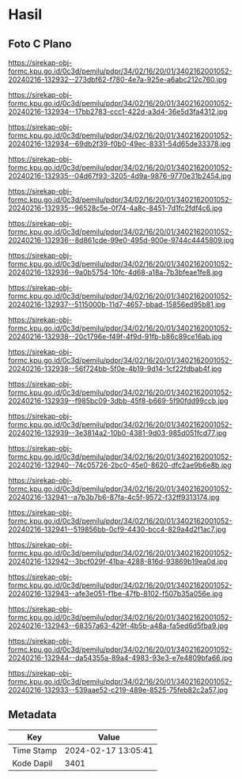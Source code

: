 # Hasil

## Foto C Plano

https://sirekap-obj-formc.kpu.go.id/0c3d/pemilu/pdpr/34/02/16/20/01/3402162001052-20240216-132932--273dbf62-f780-4e7a-925e-a6abc212c760.jpg

https://sirekap-obj-formc.kpu.go.id/0c3d/pemilu/pdpr/34/02/16/20/01/3402162001052-20240216-132934--17bb2783-ccc1-422d-a3d4-36e5d3fa4312.jpg

https://sirekap-obj-formc.kpu.go.id/0c3d/pemilu/pdpr/34/02/16/20/01/3402162001052-20240216-132934--69db2f39-f0b0-49ec-8331-54d65de33378.jpg

https://sirekap-obj-formc.kpu.go.id/0c3d/pemilu/pdpr/34/02/16/20/01/3402162001052-20240216-132935--04d67f93-3205-4d9a-9876-9770e31b2454.jpg

https://sirekap-obj-formc.kpu.go.id/0c3d/pemilu/pdpr/34/02/16/20/01/3402162001052-20240216-132935--96528c5e-0f74-4a8c-8451-7d1fc2fdf4c6.jpg

https://sirekap-obj-formc.kpu.go.id/0c3d/pemilu/pdpr/34/02/16/20/01/3402162001052-20240216-132936--8d861cde-99e0-495d-900e-9744c4445809.jpg

https://sirekap-obj-formc.kpu.go.id/0c3d/pemilu/pdpr/34/02/16/20/01/3402162001052-20240216-132936--9a0b5754-10fc-4d68-a18a-7b3bfeae1fe8.jpg

https://sirekap-obj-formc.kpu.go.id/0c3d/pemilu/pdpr/34/02/16/20/01/3402162001052-20240216-132937--5115000b-11d7-4657-bbad-15856ed95b81.jpg

https://sirekap-obj-formc.kpu.go.id/0c3d/pemilu/pdpr/34/02/16/20/01/3402162001052-20240216-132938--20c1796e-f49f-4f9d-91fb-b86c89ce16ab.jpg

https://sirekap-obj-formc.kpu.go.id/0c3d/pemilu/pdpr/34/02/16/20/01/3402162001052-20240216-132938--56f724bb-5f0e-4b19-9d14-1cf22fdbab4f.jpg

https://sirekap-obj-formc.kpu.go.id/0c3d/pemilu/pdpr/34/02/16/20/01/3402162001052-20240216-132939--f985bc09-3dbb-45f8-b669-5f90fdd99ccb.jpg

https://sirekap-obj-formc.kpu.go.id/0c3d/pemilu/pdpr/34/02/16/20/01/3402162001052-20240216-132939--3e3814a2-10b0-4381-9d03-985d051fcd77.jpg

https://sirekap-obj-formc.kpu.go.id/0c3d/pemilu/pdpr/34/02/16/20/01/3402162001052-20240216-132940--74c05726-2bc0-45e0-8620-dfc2ae9b6e8b.jpg

https://sirekap-obj-formc.kpu.go.id/0c3d/pemilu/pdpr/34/02/16/20/01/3402162001052-20240216-132941--a7b3b7b6-87fa-4c5f-9572-f32ff9313174.jpg

https://sirekap-obj-formc.kpu.go.id/0c3d/pemilu/pdpr/34/02/16/20/01/3402162001052-20240216-132941--519856bb-0cf9-4430-bcc4-829a4d2f1ac7.jpg

https://sirekap-obj-formc.kpu.go.id/0c3d/pemilu/pdpr/34/02/16/20/01/3402162001052-20240216-132942--3bcf029f-41ba-4288-816d-93869b19ea0d.jpg

https://sirekap-obj-formc.kpu.go.id/0c3d/pemilu/pdpr/34/02/16/20/01/3402162001052-20240216-132943--afe3e051-f1be-47fb-8102-f507b35a056e.jpg

https://sirekap-obj-formc.kpu.go.id/0c3d/pemilu/pdpr/34/02/16/20/01/3402162001052-20240216-132943--68357a63-429f-4b5b-a48a-fa5ed6d5fba9.jpg

https://sirekap-obj-formc.kpu.go.id/0c3d/pemilu/pdpr/34/02/16/20/01/3402162001052-20240216-132944--da54355a-89a4-4983-93e3-e7e4809bfa66.jpg

https://sirekap-obj-formc.kpu.go.id/0c3d/pemilu/pdpr/34/02/16/20/01/3402162001052-20240216-132933--539aae52-c219-489e-8525-75feb82c2a57.jpg


## Metadata

| Key        | Value               |
| ---------- | ------------------- |
| Time Stamp | 2024-02-17 13:05:41 |
| Kode Dapil | 3401                |



